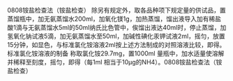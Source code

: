 0808铵盐检查法（铵盐检查）
除另有规定外，取各品种项下规定量的供试品，置蒸馏瓶中，加无氨蒸馏水200ml，加氧化镁1g，加热蒸馏，馏出液导入加有稀盐酸1滴与无氨蒸馏水5ml的50ml纳氏比色管中，俟馏出液达40ml时，停止蒸馏，加氢氧化钠试液5滴，加无氨蒸馏水至50ml，加碱性碘化汞钾试液2ml，摇匀，放置15分钟，如显色，与标准氯化铵溶液2ml按上述方法制成的对照溶液比较，即得。
标准氯化铵溶液的制备 称取氯化铵29.7mg，置1000ml 量瓶中，加水适量使溶解并稀释至刻度，摇匀，即得（每1ml 相当于10μg的NH4）。0808铵盐检查法（铵盐检查）